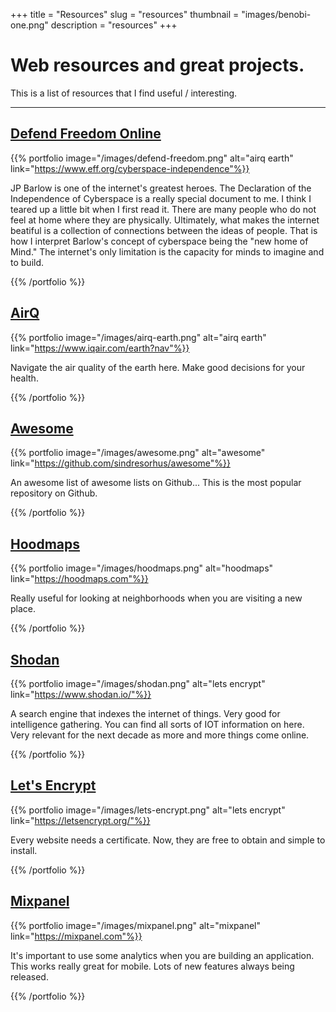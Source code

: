 +++
title = "Resources"
slug = "resources"
thumbnail = "images/benobi-one.png"
description = "resources"
+++

# Web resources and great projects.

This is a list of resources that I find useful / interesting.

---------------------------

## [Defend Freedom Online](https://www.eff.org/cyberspace-independence)

{{% portfolio image="/images/defend-freedom.png" alt="airq earth" link="https://www.eff.org/cyberspace-independence"%}}

JP Barlow is one of the internet's greatest heroes. The Declaration of the Independence of Cyberspace is a really special document to me. I think I teared up a little bit when I first read it. There are many people who do not feel at home where they are physically. Ultimately, what makes the internet beatiful is a collection of connections between the ideas of people. That is how I interpret Barlow's concept of cyberspace being the "new home of Mind." The internet's only limitation is the capacity for minds to imagine and to build.

{{% /portfolio %}}

## [AirQ](https://www.iqair.com/earth?nav)

{{% portfolio image="/images/airq-earth.png" alt="airq earth" link="https://www.iqair.com/earth?nav"%}}

Navigate the air quality of the earth here. Make good decisions for your health.

{{% /portfolio %}}

## [Awesome](https://github.com/sindresorhus/awesome)

{{% portfolio image="/images/awesome.png" alt="awesome" link="https://github.com/sindresorhus/awesome"%}}

An awesome list of awesome lists on Github...  This is the most popular repository on Github.

{{% /portfolio %}}

## [Hoodmaps](https://hoodmaps.com/)

{{% portfolio image="/images/hoodmaps.png" alt="hoodmaps" link="https://hoodmaps.com"%}}

Really useful for looking at neighborhoods when you are visiting a new place.

{{% /portfolio %}}

## [Shodan](https://www.shodan.io/)

{{% portfolio image="/images/shodan.png" alt="lets encrypt" link="https://www.shodan.io/"%}}

A search engine that indexes the internet of things. Very good for intelligence gathering. You can find all sorts of IOT information on here. Very relevant for the next decade as more and more things come online. 

{{% /portfolio %}}

## [Let's Encrypt](https://letsencrypt.org/)

{{% portfolio image="/images/lets-encrypt.png" alt="lets encrypt" link="https://letsencrypt.org/"%}}

Every website needs a certificate. Now, they are free to obtain and simple to install.

{{% /portfolio %}}

## [Mixpanel](https://mixpanel.com/)

{{% portfolio image="/images/mixpanel.png" alt="mixpanel" link="https://mixpanel.com"%}}

It's important to use some analytics when you are building an application. This works really great for mobile. Lots of new features always being released.

{{% /portfolio %}}
